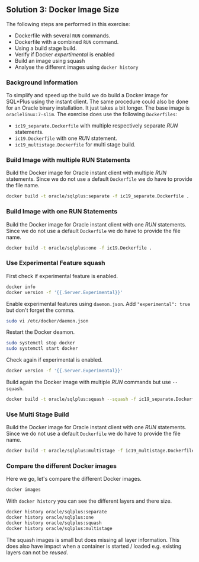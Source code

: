 ## Solution 3: Docker Image Size

The following steps are performed in this exercise:

- Dockerfile with several `RUN` commands.
- Dockerfile with a combined `RUN` command.
- Using a build stage build.
- Verify if Docker *expertimental* is enabled 
- Build an image using squash
- Analyse the different images using `docker history`

<!-- Stuff between the <div class="notes"> will be rendered as pptx slide notes -->
<div class="notes">
</div>

<!-- Stuff between the <div class="no notes"> will not be rendered as pptx slide notes -->
<div class="no notes">

### Background Information

To simplify and speed up the build we do build a Docker image for SQL*Plus using the instant client. The same procedure could also be done for an Oracle binary installation. It just takes a bit longer. The base image is `oraclelinux:7-slim`. The exercise does use the following `Dockerfiles`:

- `ic19_separate.Dockerfile` with multiple respectively separate *RUN* statements.
- `ic19.Dockerfile` with one *RUN* statement.
- `ic19_multistage.Dockerfile` for multi stage build.

### Build Image with multiple RUN Statements

Build the Docker image for Oracle instant client with multiple *RUN* statements. Since we do not use a default `Dockerfile` we do have to provide the file name.

```bash
docker build -t oracle/sqlplus:separate -f ic19_separate.Dockerfile .
```

### Build Image with one RUN Statements

Build the Docker image for Oracle instant client with one *RUN* statements. Since we do not use a default `Dockerfile` we do have to provide the file name.

```bash
docker build -t oracle/sqlplus:one -f ic19.Dockerfile .
```

### Use Experimental Feature squash

First check if experimental feature is enabled.

```bash
docker info
docker version -f '{{.Server.Experimental}}'
```

Enable experimental features using `daemon.json`. Add `"experimental": true` but don't forget the comma.

```bash
sudo vi /etc/docker/daemon.json
```

Restart the Docker deamon.

```bash
sudo systemctl stop docker
sudo systemctl start docker
```

Check again if experimental is enabled.

```bash
docker version -f '{{.Server.Experimental}}'
```

Build again the Docker image with multiple *RUN* commands but use `--squash`.

```bash
docker build -t oracle/sqlplus:squash --squash -f ic19_separate.Dockerfile .
```

### Use Multi Stage Build

Build the Docker image for Oracle instant client with one *RUN* statements. Since we do not use a default `Dockerfile` we do have to provide the file name.

```bash
docker build -t oracle/sqlplus:multistage -f ic19_multistage.Dockerfile .
```

### Compare the different Docker images

Here we go, let's compare the different Docker images.

```bash
docker images
```

With `docker history` you can see the different layers and there size.

```bash
docker history oracle/sqlplus:separate
docker history oracle/sqlplus:one
docker history oracle/sqlplus:squash
docker history oracle/sqlplus:multistage
```

The squash images is small but does missing all layer information. This does also have impact when a container is started / loaded e.g. existing layers can not be *reused*.
</div>
